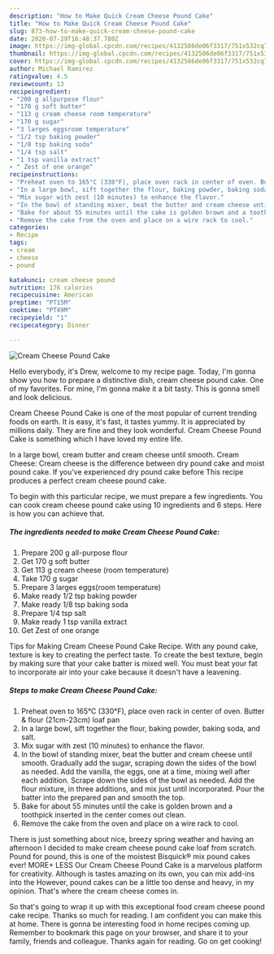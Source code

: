 ```yaml
---
description: "How to Make Quick Cream Cheese Pound Cake"
title: "How to Make Quick Cream Cheese Pound Cake"
slug: 873-how-to-make-quick-cream-cheese-pound-cake
date: 2020-07-29T16:48:37.780Z
image: https://img-global.cpcdn.com/recipes/4132586de06f3317/751x532cq70/cream-cheese-pound-cake-recipe-main-photo.jpg
thumbnail: https://img-global.cpcdn.com/recipes/4132586de06f3317/751x532cq70/cream-cheese-pound-cake-recipe-main-photo.jpg
cover: https://img-global.cpcdn.com/recipes/4132586de06f3317/751x532cq70/cream-cheese-pound-cake-recipe-main-photo.jpg
author: Michael Ramirez
ratingvalue: 4.5
reviewcount: 13
recipeingredient:
- "200 g allpurpose flour"
- "170 g soft butter"
- "113 g cream cheese room temperature"
- "170 g sugar"
- "3 larges eggsroom temperature"
- "1/2 tsp baking powder"
- "1/8 tsp baking soda"
- "1/4 tsp salt"
- "1 tsp vanilla extract"
- " Zest of one orange"
recipeinstructions:
- "Preheat oven to 165°C (330°F), place oven rack in center of oven. Butter &amp; flour (21cm-23cm) loaf pan"
- "In a large bowl, sift together the flour, baking powder, baking soda, and salt."
- "Mix sugar with zest (10 minutes) to enhance the flavor."
- "In the bowl of standing mixer, beat the butter and cream cheese until smooth. Gradually add the sugar, scraping down the sides of the bowl as needed. Add the vanilla, the eggs, one at a time, mixing well after each addition. Scrape down the sides of the bowl as needed. Add the flour mixture, in three additions, and mix just until incorporated. Pour the batter into the prepared pan and smooth the top."
- "Bake for about 55 minutes until the cake is golden brown and a toothpick inserted in the center comes out clean."
- "Remove the cake from the oven and place on a wire rack to cool."
categories:
- Recipe
tags:
- cream
- cheese
- pound

katakunci: cream cheese pound 
nutrition: 176 calories
recipecuisine: American
preptime: "PT15M"
cooktime: "PT49M"
recipeyield: "1"
recipecategory: Dinner

---
```



![Cream Cheese Pound Cake](https://img-global.cpcdn.com/recipes/4132586de06f3317/751x532cq70/cream-cheese-pound-cake-recipe-main-photo.jpg)

Hello everybody, it's Drew, welcome to my recipe page. Today, I'm gonna show you how to prepare a distinctive dish, cream cheese pound cake. One of my favorites. For mine, I'm gonna make it a bit tasty. This is gonna smell and look delicious.

Cream Cheese Pound Cake is one of the most popular of current trending foods on earth. It is easy, it's fast, it tastes yummy. It is appreciated by millions daily. They are fine and they look wonderful. Cream Cheese Pound Cake is something which I have loved my entire life.

In a large bowl, cream butter and cream cheese until smooth. Cream Cheese: Cream cheese is the difference between dry pound cake and moist pound cake. If you&#39;ve experienced dry pound cake before This recipe produces a perfect cream cheese pound cake.


To begin with this particular recipe, we must prepare a few ingredients. You can cook cream cheese pound cake using 10 ingredients and 6 steps. Here is how you can achieve that.

<!--inarticleads1-->

##### The ingredients needed to make Cream Cheese Pound Cake:

1. Prepare 200 g all-purpose flour
1. Get 170 g soft butter
1. Get 113 g cream cheese (room temperature)
1. Take 170 g sugar
1. Prepare 3 larges eggs(room temperature)
1. Make ready 1/2 tsp baking powder
1. Make ready 1/8 tsp baking soda
1. Prepare 1/4 tsp salt
1. Make ready 1 tsp vanilla extract
1. Get  Zest of one orange


Tips for Making Cream Cheese Pound Cake Recipe. With any pound cake, texture is key to creating the perfect taste. To create the best texture, begin by making sure that your cake batter is mixed well. You must beat your fat to incorporate air into your cake because it doesn&#39;t have a leavening. 

<!--inarticleads2-->

##### Steps to make Cream Cheese Pound Cake:

1. Preheat oven to 165°C (330°F), place oven rack in center of oven. Butter &amp; flour (21cm-23cm) loaf pan
1. In a large bowl, sift together the flour, baking powder, baking soda, and salt.
1. Mix sugar with zest (10 minutes) to enhance the flavor.
1. In the bowl of standing mixer, beat the butter and cream cheese until smooth. Gradually add the sugar, scraping down the sides of the bowl as needed. Add the vanilla, the eggs, one at a time, mixing well after each addition. Scrape down the sides of the bowl as needed. Add the flour mixture, in three additions, and mix just until incorporated. Pour the batter into the prepared pan and smooth the top.
1. Bake for about 55 minutes until the cake is golden brown and a toothpick inserted in the center comes out clean.
1. Remove the cake from the oven and place on a wire rack to cool.


There is just something about nice, breezy spring weather and having an afternoon I decided to make cream cheese pound cake loaf from scratch. Pound for pound, this is one of the moistest Bisquick® mix pound cakes ever! MORE+ LESS Our Cream Cheese Pound Cake is a marvelous platform for creativity. Although is tastes amazing on its own, you can mix add-ins into the However, pound cakes can be a little too dense and heavy, in my opinion. That&#39;s where the cream cheese comes in. 

So that's going to wrap it up with this exceptional food cream cheese pound cake recipe. Thanks so much for reading. I am confident you can make this at home. There is gonna be interesting food in home recipes coming up. Remember to bookmark this page on your browser, and share it to your family, friends and colleague. Thanks again for reading. Go on get cooking!
